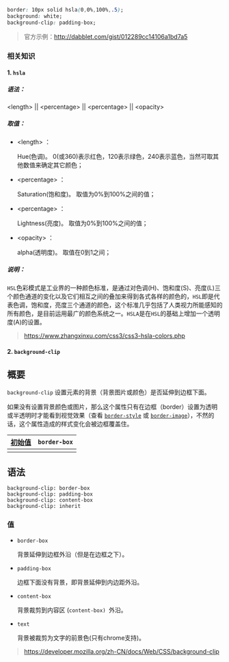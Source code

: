```css
border: 10px solid hsla(0,0%,100%,.5);
background: white;
background-clip: padding-box;
```

> 官方示例：http://dabblet.com/gist/012289cc14106a1bd7a5

### 相关知识

#### 1. `hsla`

##### 语法：

\<length\> || \<percentage\> || \<percentage\> || \<opacity\>

##### 取值：

- \<length\> ：

  Hue(色调)。 0(或360)表示红色，120表示绿色，240表示蓝色，当然可取其他数值来确定其它颜色；

- \<percentage\> ：

  Saturation(饱和度)。 取值为0%到100%之间的值；

- \<percentage\> ：

  Lightness(亮度)。 取值为0%到100%之间的值； 

- \<opacity\> ： 

  alpha(透明度)。 取值在0到1之间；

##### 说明：

`HSL`色彩模式是工业界的一种颜色标准，是通过对色调(H)、饱和度(S)、亮度(L)三个颜色通道的变化以及它们相互之间的叠加来得到各式各样的颜色的，`HSL`即是代表色调，饱和度，亮度三个通道的颜色，这个标准几乎包括了人类视力所能感知的所有颜色，是目前运用最广的颜色系统之一。`HSLA`是在`HSL`的基础上增加一个透明度(A)的设置。

> https://www.zhangxinxu.com/css3/css3-hsla-colors.php

#### 2. `background-clip` 

## 概要

`background-clip`  设置元素的背景（背景图片或颜色）是否延伸到边框下面。

如果没有设置背景颜色或图片，那么这个属性只有在边框（border）设置为透明或半透明时才能看到视觉效果（查看 [`border-style`](https://developer.mozilla.org/zh-CN/docs/Web/CSS/border-style) 或 [`border-image`](https://developer.mozilla.org/zh-CN/docs/Web/CSS/border-image)），不然的话，这个属性造成的样式变化会被边框覆盖住。

| [初始值](https://developer.mozilla.org/zh-CN/docs/Web/CSS/initial_value) | `border-box` |
| :--------------------------------------: | :----------: |
|                                          |              |

## 语法

```
background-clip: border-box
background-clip: padding-box
background-clip: content-box
background-clip: inherit
```

### 值

- `border-box`

  背景延伸到边框外沿（但是在边框之下）。

- `padding-box`

  边框下面没有背景，即背景延伸到内边距外沿。

- `content-box`

  背景裁剪到内容区 (`content-box) `外沿。

- `text`

  背景被裁剪为文字的前景色(只有chrome支持)。

> https://developer.mozilla.org/zh-CN/docs/Web/CSS/background-clip

